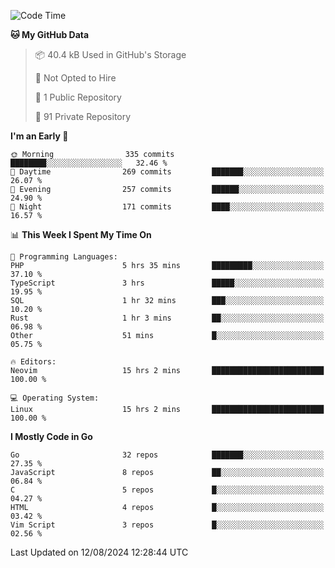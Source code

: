 
<!--START_SECTION:waka-->
![Code Time](http://img.shields.io/badge/Code%20Time-5%2C148%20hrs%2059%20mins-blue)

**🐱 My GitHub Data** 

> 📦 40.4 kB Used in GitHub's Storage 
 > 
> 🚫 Not Opted to Hire
 > 
> 📜 1 Public Repository 
 > 
> 🔑 91 Private Repository 
 > 
**I'm an Early 🐤** 

```text
🌞 Morning                335 commits         ████████░░░░░░░░░░░░░░░░░   32.46 % 
🌆 Daytime                269 commits         ███████░░░░░░░░░░░░░░░░░░   26.07 % 
🌃 Evening                257 commits         ██████░░░░░░░░░░░░░░░░░░░   24.90 % 
🌙 Night                  171 commits         ████░░░░░░░░░░░░░░░░░░░░░   16.57 % 
```


📊 **This Week I Spent My Time On** 

```text
💬 Programming Languages: 
PHP                      5 hrs 35 mins       █████████░░░░░░░░░░░░░░░░   37.10 % 
TypeScript               3 hrs               █████░░░░░░░░░░░░░░░░░░░░   19.95 % 
SQL                      1 hr 32 mins        ███░░░░░░░░░░░░░░░░░░░░░░   10.20 % 
Rust                     1 hr 3 mins         ██░░░░░░░░░░░░░░░░░░░░░░░   06.98 % 
Other                    51 mins             █░░░░░░░░░░░░░░░░░░░░░░░░   05.75 % 

🔥 Editors: 
Neovim                   15 hrs 2 mins       █████████████████████████   100.00 % 

💻 Operating System: 
Linux                    15 hrs 2 mins       █████████████████████████   100.00 % 
```

**I Mostly Code in Go** 

```text
Go                       32 repos            ███████░░░░░░░░░░░░░░░░░░   27.35 % 
JavaScript               8 repos             ██░░░░░░░░░░░░░░░░░░░░░░░   06.84 % 
C                        5 repos             █░░░░░░░░░░░░░░░░░░░░░░░░   04.27 % 
HTML                     4 repos             █░░░░░░░░░░░░░░░░░░░░░░░░   03.42 % 
Vim Script               3 repos             █░░░░░░░░░░░░░░░░░░░░░░░░   02.56 % 
```




 Last Updated on 12/08/2024 12:28:44 UTC
<!--END_SECTION:waka-->
